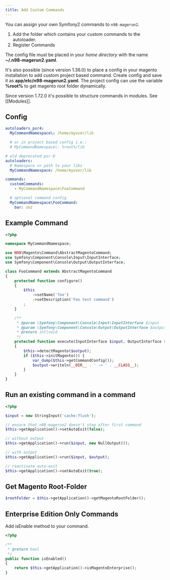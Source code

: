 ```yaml
---
title: Add Custom Commands
---
```


You can assign your own Symfony2 commands to `n98-magerun2`.

1. Add the folder which contains your custom commands to the autoloader.
2. Register Commands

The config file must be placed in your *home directory* with the name **~/.n98-magerun2.yaml**.

It's also possible (since version 1.36.0) to place a config in your magento installation to add custom project based command. Create config and save it as **app/etc/n98-magerun2.yaml**. The project config can use the variable **%root%** to get magento root folder dynamically.

Since version 1.72.0 it's possible to structure commands in modules.
See [[Modules]].

Config
------
```yaml
autoloaders_psr4:
  MyCommandNamespace\: /home/myuser/lib

  # or in project based config i.e.: 
  # MyCommandNamespace\: %root%/lib

# old deprecated psr-0
autoloaders:
  # Namespace => path to your libs
  MyCommandNamespace: /home/myuser/lib

commands:  
  customCommands:
    - MyCommandNamespace\FooCommand

  # optional command config
  MyCommandNamespace\FooCommand:
    bar: zoz
```

## Example Command

```php
<?php

namespace MyCommandNamespace;

use N98\Magento\Command\AbstractMagentoCommand;
use Symfony\Component\Console\Input\InputInterface;
use Symfony\Component\Console\Output\OutputInterface;

class FooCommand extends AbstractMagentoCommand
{
    protected function configure()
    {
        $this
            ->setName('foo')            
            ->setDescription('Foo test command')
        ;
    }

    /**
     * @param \Symfony\Component\Console\Input\InputInterface $input
     * @param \Symfony\Component\Console\Output\OutputInterface $output
     * @return int|void
     */
    protected function execute(InputInterface $input, OutputInterface $output)
    {
        $this->detectMagento($output);
        if ($this->initMagento()) {
            var_dump($this->getCommandConfig());
            $output->writeln(__DIR__ . ' -> ' . __CLASS__);
        }
    }
}
```

## Run an existing command in a command

```php
<?php

$input = new StringInput('cache:flush');

// ensure that n98-magerun2 doesn't stop after first command
$this->getApplication()->setAutoExit(false);

// without output
$this->getApplication()->run($input, new NullOutput());

// with output
$this->getApplication()->run($input, $output);

// reactivate auto-exit
$this->getApplication()->setAutoExit(true);
```

## Get Magento Root-Folder

```php
$rootFolder = $this->getApplication()->getMagentoRootFolder();
```

## Enterprise Edition Only Commands

Add isEnable method to your command.

```php
<?php

/**
 * @return bool
 */
public function isEnabled()
{
    return $this->getApplication()->isMagentoEnterprise();
}
```
